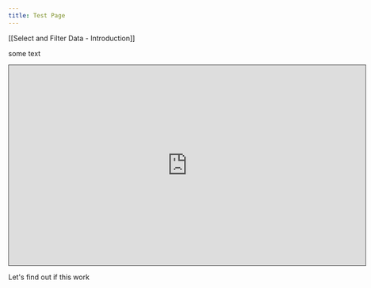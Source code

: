 ```yaml
---
title: Test Page
---
```

[[Select and Filter Data - Introduction]]

some text

<iframe src="https://egator.hosted.panopto.com/Panopto/Pages/Embed.aspx?id=3e71f26b-d2a9-42d7-af8c-b0f10136ffe6&autoplay=false&offerviewer=true&showtitle=true&showbrand=true&captions=false&interactivity=all" height="405" width="720" style="border: 1px solid #464646;" allowfullscreen allow="autoplay" aria-label="Panopto Embedded Video Player"></iframe>

Let's find out if this work